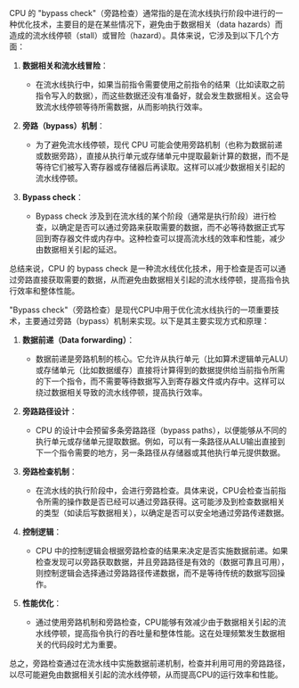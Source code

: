 CPU 的 "bypass check"（旁路检查）通常指的是在流水线执行阶段中进行的一种优化技术，主要目的是在某些情况下，避免由于数据相关（data hazards）而造成的流水线停顿（stall）或冒险（hazard）。具体来说，它涉及到以下几个方面：

1. **数据相关和流水线冒险**：
   - 在流水线执行中，如果当前指令需要使用之前指令的结果（比如读取之前指令写入的数据），而这些数据还没有准备好，就会发生数据相关。这会导致流水线停顿等待所需数据，从而影响执行效率。

2. **旁路（bypass）机制**：
   - 为了避免流水线停顿，现代 CPU 可能会使用旁路机制（也称为数据前递或数据旁路），直接从执行单元或存储单元中提取最新计算的数据，而不是等待它们被写入寄存器或存储器后再读取。这样可以减少数据相关引起的流水线停顿。

3. **Bypass check**：
   - Bypass check 涉及到在流水线的某个阶段（通常是执行阶段）进行检查，以确定是否可以通过旁路来获取需要的数据，而不必等待数据正式写回到寄存器文件或内存中。这种检查可以提高流水线的效率和性能，减少由数据相关引起的延迟。

总结来说，CPU 的 bypass check 是一种流水线优化技术，用于检查是否可以通过旁路直接获取需要的数据，从而避免由数据相关引起的流水线停顿，提高指令执行效率和整体性能。



"Bypass check"（旁路检查）是现代CPU中用于优化流水线执行的一项重要技术，主要通过旁路（bypass）机制来实现。以下是其主要实现方式和原理：

1. **数据前递（Data forwarding）**：
   - 数据前递是旁路机制的核心。它允许从执行单元（比如算术逻辑单元ALU）或存储单元（比如数据缓存）直接将计算得到的数据提供给当前指令所需的下一个指令，而不需要等待数据写入到寄存器文件或内存中。这样可以绕过数据相关导致的流水线停顿，提高执行效率。

2. **旁路路径设计**：
   - CPU 的设计中会预留多条旁路路径（bypass paths），以便能够从不同的执行单元或存储单元提取数据。例如，可以有一条路径从ALU输出直接到下一个指令需要的地方，另一条路径从存储器或其他执行单元提供数据。

3. **旁路检查机制**：
   - 在流水线的执行阶段中，会进行旁路检查。具体来说，CPU会检查当前指令所需的操作数是否已经可以通过旁路获得。这可能涉及到检查数据相关的类型（如读后写数据相关），以确定是否可以安全地通过旁路传递数据。

4. **控制逻辑**：
   - CPU 中的控制逻辑会根据旁路检查的结果来决定是否实施数据前递。如果检查发现可以旁路获取数据，并且旁路路径是有效的（数据可靠且可用），则控制逻辑会选择通过旁路路径传递数据，而不是等待传统的数据写回操作。

5. **性能优化**：
   - 通过使用旁路机制和旁路检查，CPU能够有效减少由于数据相关引起的流水线停顿，提高指令执行的吞吐量和整体性能。这在处理频繁发生数据相关的代码段时尤为重要。

总之，旁路检查通过在流水线中实施数据前递机制，检查并利用可用的旁路路径，以尽可能避免由数据相关引起的流水线停顿，从而提高CPU的运行效率和性能。